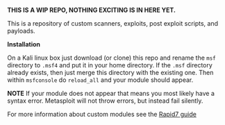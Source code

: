 **THIS IS A WIP REPO, NOTHING EXCITING IS IN HERE YET.**

This is a repository of custom scanners, exploits, post exploit scripts, and payloads.

**Installation**

On a Kali linux box just download (or clone) this repo and rename the `msf` directory to `.msf4` and put it in your home directory. If the `.msf` directory already exists, then just merge this directory with the existing one. Then within `msfconsole` do `reload_all` and your module should appear.

**NOTE**
If your module does not appear that means you most likely have a syntax error. Metasploit will not throw errors, but instead fail silently.

For more information about custom modules see the [Rapid7 guide](https://github.com/rapid7/metasploit-framework/wiki/Loading-External-Modules)
